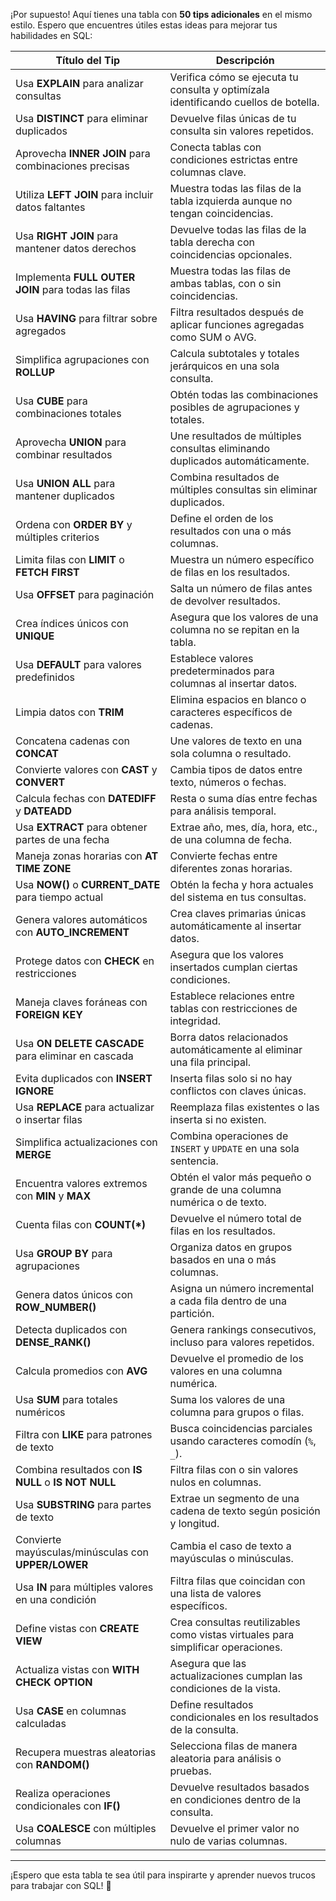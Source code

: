 ¡Por supuesto! Aquí tienes una tabla con **50 tips adicionales** en el mismo estilo. Espero que encuentres útiles estas ideas para mejorar tus habilidades en SQL:  

| **Título del Tip**                                       | **Descripción**                                                                 |
|----------------------------------------------------------|---------------------------------------------------------------------------------|
| Usa **EXPLAIN** para analizar consultas                  | Verifica cómo se ejecuta tu consulta y optimízala identificando cuellos de botella. |
| Usa **DISTINCT** para eliminar duplicados               | Devuelve filas únicas de tu consulta sin valores repetidos.                    |
| Aprovecha **INNER JOIN** para combinaciones precisas     | Conecta tablas con condiciones estrictas entre columnas clave.                 |
| Utiliza **LEFT JOIN** para incluir datos faltantes       | Muestra todas las filas de la tabla izquierda aunque no tengan coincidencias.  |
| Usa **RIGHT JOIN** para mantener datos derechos          | Devuelve todas las filas de la tabla derecha con coincidencias opcionales.     |
| Implementa **FULL OUTER JOIN** para todas las filas      | Muestra todas las filas de ambas tablas, con o sin coincidencias.              |
| Usa **HAVING** para filtrar sobre agregados              | Filtra resultados después de aplicar funciones agregadas como SUM o AVG.       |
| Simplifica agrupaciones con **ROLLUP**                  | Calcula subtotales y totales jerárquicos en una sola consulta.                 |
| Usa **CUBE** para combinaciones totales                 | Obtén todas las combinaciones posibles de agrupaciones y totales.              |
| Aprovecha **UNION** para combinar resultados            | Une resultados de múltiples consultas eliminando duplicados automáticamente.   |
| Usa **UNION ALL** para mantener duplicados              | Combina resultados de múltiples consultas sin eliminar duplicados.             |
| Ordena con **ORDER BY** y múltiples criterios            | Define el orden de los resultados con una o más columnas.                      |
| Limita filas con **LIMIT** o **FETCH FIRST**            | Muestra un número específico de filas en los resultados.                       |
| Usa **OFFSET** para paginación                          | Salta un número de filas antes de devolver resultados.                         |
| Crea índices únicos con **UNIQUE**                      | Asegura que los valores de una columna no se repitan en la tabla.              |
| Usa **DEFAULT** para valores predefinidos               | Establece valores predeterminados para columnas al insertar datos.             |
| Limpia datos con **TRIM**                               | Elimina espacios en blanco o caracteres específicos de cadenas.                |
| Concatena cadenas con **CONCAT**                        | Une valores de texto en una sola columna o resultado.                          |
| Convierte valores con **CAST** y **CONVERT**            | Cambia tipos de datos entre texto, números o fechas.                           |
| Calcula fechas con **DATEDIFF** y **DATEADD**           | Resta o suma días entre fechas para análisis temporal.                         |
| Usa **EXTRACT** para obtener partes de una fecha        | Extrae año, mes, día, hora, etc., de una columna de fecha.                     |
| Maneja zonas horarias con **AT TIME ZONE**              | Convierte fechas entre diferentes zonas horarias.                              |
| Usa **NOW()** o **CURRENT_DATE** para tiempo actual     | Obtén la fecha y hora actuales del sistema en tus consultas.                   |
| Genera valores automáticos con **AUTO_INCREMENT**       | Crea claves primarias únicas automáticamente al insertar datos.                |
| Protege datos con **CHECK** en restricciones            | Asegura que los valores insertados cumplan ciertas condiciones.                |
| Maneja claves foráneas con **FOREIGN KEY**              | Establece relaciones entre tablas con restricciones de integridad.             |
| Usa **ON DELETE CASCADE** para eliminar en cascada      | Borra datos relacionados automáticamente al eliminar una fila principal.       |
| Evita duplicados con **INSERT IGNORE**                  | Inserta filas solo si no hay conflictos con claves únicas.                     |
| Usa **REPLACE** para actualizar o insertar filas        | Reemplaza filas existentes o las inserta si no existen.                        |
| Simplifica actualizaciones con **MERGE**                | Combina operaciones de `INSERT` y `UPDATE` en una sola sentencia.              |
| Encuentra valores extremos con **MIN** y **MAX**        | Obtén el valor más pequeño o grande de una columna numérica o de texto.        |
| Cuenta filas con **COUNT(*)**                           | Devuelve el número total de filas en los resultados.                           |
| Usa **GROUP BY** para agrupaciones                     | Organiza datos en grupos basados en una o más columnas.                        |
| Genera datos únicos con **ROW_NUMBER()**                | Asigna un número incremental a cada fila dentro de una partición.              |
| Detecta duplicados con **DENSE_RANK()**                 | Genera rankings consecutivos, incluso para valores repetidos.                  |
| Calcula promedios con **AVG**                           | Devuelve el promedio de los valores en una columna numérica.                   |
| Usa **SUM** para totales numéricos                      | Suma los valores de una columna para grupos o filas.                           |
| Filtra con **LIKE** para patrones de texto              | Busca coincidencias parciales usando caracteres comodín (`%`, `_`).            |
| Combina resultados con **IS NULL** o **IS NOT NULL**    | Filtra filas con o sin valores nulos en columnas.                              |
| Usa **SUBSTRING** para partes de texto                  | Extrae un segmento de una cadena de texto según posición y longitud.           |
| Convierte mayúsculas/minúsculas con **UPPER/LOWER**     | Cambia el caso de texto a mayúsculas o minúsculas.                             |
| Usa **IN** para múltiples valores en una condición      | Filtra filas que coincidan con una lista de valores específicos.               |
| Define vistas con **CREATE VIEW**                      | Crea consultas reutilizables como vistas virtuales para simplificar operaciones.|
| Actualiza vistas con **WITH CHECK OPTION**              | Asegura que las actualizaciones cumplan las condiciones de la vista.           |
| Usa **CASE** en columnas calculadas                    | Define resultados condicionales en los resultados de la consulta.              |
| Recupera muestras aleatorias con **RANDOM()**           | Selecciona filas de manera aleatoria para análisis o pruebas.                  |
| Realiza operaciones condicionales con **IF()**          | Devuelve resultados basados en condiciones dentro de la consulta.              |
| Usa **COALESCE** con múltiples columnas                | Devuelve el primer valor no nulo de varias columnas.                           |

---

¡Espero que esta tabla te sea útil para inspirarte y aprender nuevos trucos para trabajar con SQL! 🚀

